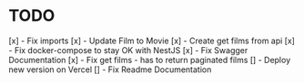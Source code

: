 # TODO

[x] - Fix imports 
[x] - Update Film to Movie
[x] - Create get films from api
[x] - Fix docker-compose to stay OK with NestJS
[x] - Fix Swagger Documentation
[x] - Fix get films - has to return paginated films
[] - Deploy new version on Vercel
[] - Fix Readme Documentation
